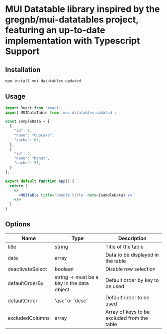 # MUI Datatable library inspired by the gregnb/mui-datatables project, featuring an up-to-date implementation with Typescript Support

## Installation

```bash
npm install mui-datatables-updated
```

## Usage

```jsx
import React from 'react';
import MUIDataTable from 'mui-datatables-updated';

const sampleData = [
  {
    "id": 1,
    "name": "Cupcake",
    "carbs": 67,
  },
  {
    "id": 2,
    "name": "Donut",
    "carbs": 51,
  }
];

export default function App() {
  return (
    <>
      <MUITable title='Sample title' data={sampleData} />
    </>
  )
}
```

## Options

| Name | Type | Description |
| --- | --- | --- |
| title | string | Title of the table |
| data | array | Data to be displayed in the table |
| deactivateSelect | boolean | Disable row selection |
| defaultOrderBy | string -> must be a key in the data object | Default order by key to be used |
| defaultOrder | 'asc' or 'desc' | Default order to be used |
| excludedColumns | array | Array of keys to be excluded from the table |
